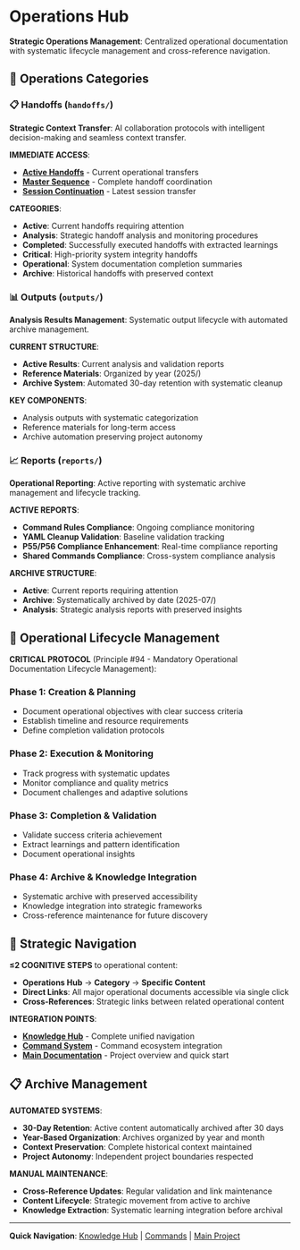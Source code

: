 # Operations Hub

**Strategic Operations Management**: Centralized operational documentation with systematic lifecycle management and cross-reference navigation.

## 🎯 Operations Categories

### **📋 Handoffs** (`handoffs/`)
**Strategic Context Transfer**: AI collaboration protocols with intelligent decision-making and seamless context transfer.

**IMMEDIATE ACCESS**:
- **[Active Handoffs](./handoffs/ACTIVE_HANDOFFS_SUMMARY.md)** - Current operational transfers
- **[Master Sequence](./handoffs/HANDOFF_MASTER_SEQUENCE.md)** - Complete handoff coordination
- **[Session Continuation](./handoffs/HANDOFF_SESSION_CONTINUATION_2025-07-17.md)** - Latest session transfer

**CATEGORIES**:
- **Active**: Current handoffs requiring attention
- **Analysis**: Strategic handoff analysis and monitoring procedures
- **Completed**: Successfully executed handoffs with extracted learnings
- **Critical**: High-priority system integrity handoffs
- **Operational**: System documentation completion summaries
- **Archive**: Historical handoffs with preserved context

### **📊 Outputs** (`outputs/`)
**Analysis Results Management**: Systematic output lifecycle with automated archive management.

**CURRENT STRUCTURE**:
- **Active Results**: Current analysis and validation reports
- **Reference Materials**: Organized by year (2025/)
- **Archive System**: Automated 30-day retention with systematic cleanup

**KEY COMPONENTS**:
- Analysis outputs with systematic categorization
- Reference materials for long-term access
- Archive automation preserving project autonomy

### **📈 Reports** (`reports/`)
**Operational Reporting**: Active reporting with systematic archive management and lifecycle tracking.

**ACTIVE REPORTS**:
- **Command Rules Compliance**: Ongoing compliance monitoring
- **YAML Cleanup Validation**: Baseline validation tracking
- **P55/P56 Compliance Enhancement**: Real-time compliance reporting
- **Shared Commands Compliance**: Cross-system compliance analysis

**ARCHIVE STRUCTURE**:
- **Active**: Current reports requiring attention
- **Archive**: Systematically archived by date (2025-07/)
- **Analysis**: Strategic analysis reports with preserved insights

## 🔄 Operational Lifecycle Management

**CRITICAL PROTOCOL** (Principle #94 - Mandatory Operational Documentation Lifecycle Management):

### **Phase 1: Creation & Planning**
- Document operational objectives with clear success criteria
- Establish timeline and resource requirements
- Define completion validation protocols

### **Phase 2: Execution & Monitoring**
- Track progress with systematic updates
- Monitor compliance and quality metrics
- Document challenges and adaptive solutions

### **Phase 3: Completion & Validation**
- Validate success criteria achievement
- Extract learnings and pattern identification
- Document operational insights

### **Phase 4: Archive & Knowledge Integration**
- Systematic archive with preserved accessibility
- Knowledge integration into strategic frameworks
- Cross-reference maintenance for future discovery

## 🚀 Strategic Navigation

**≤2 COGNITIVE STEPS** to operational content:
- **Operations Hub** → **Category** → **Specific Content**
- **Direct Links**: All major operational documents accessible via single click
- **Cross-References**: Strategic links between related operational content

**INTEGRATION POINTS**:
- **[Knowledge Hub](../knowledge/README.md)** - Complete unified navigation
- **[Command System](../commands/README.md)** - Command ecosystem integration
- **[Main Documentation](../../README.md)** - Project overview and quick start

## 📋 Archive Management

**AUTOMATED SYSTEMS**:
- **30-Day Retention**: Active content automatically archived after 30 days
- **Year-Based Organization**: Archives organized by year and month
- **Context Preservation**: Complete historical context maintained
- **Project Autonomy**: Independent project boundaries respected

**MANUAL MAINTENANCE**:
- **Cross-Reference Updates**: Regular validation and link maintenance
- **Content Lifecycle**: Strategic movement from active to archive
- **Knowledge Extraction**: Systematic learning integration before archival

---

**Quick Navigation**: [Knowledge Hub](../knowledge/README.md) | [Commands](../commands/README.md) | [Main Project](../../README.md)